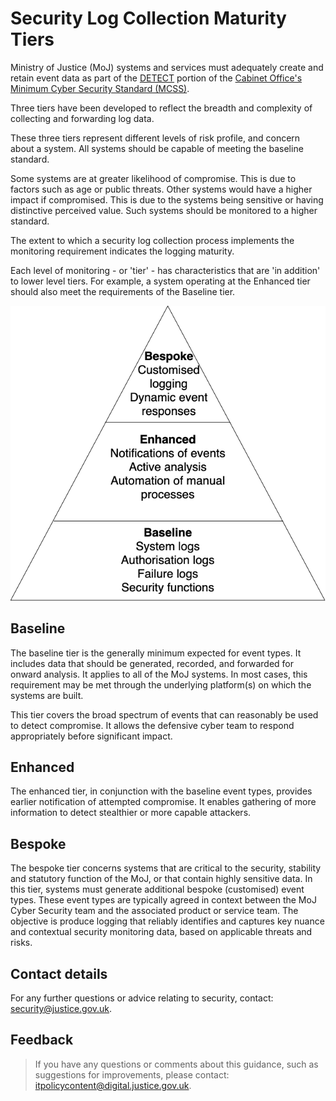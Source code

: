 # Security Log Collection Maturity Tiers

Ministry of Justice \(MoJ\) systems and services must adequately create and retain event data as part of the [DETECT](identify-protect-detect-respond-recover.md) portion of the [Cabinet Office's Minimum Cyber Security Standard \(MCSS\)](https://www.gov.uk/government/publications/the-minimum-cyber-security-standard).

Three tiers have been developed to reflect the breadth and complexity of collecting and forwarding log data.

These three tiers represent different levels of risk profile, and concern about a system. All systems should be capable of meeting the baseline standard.

Some systems are at greater likelihood of compromise. This is due to factors such as age or public threats. Other systems would have a higher impact if compromised. This is due to the systems being sensitive or having distinctive perceived value. Such systems should be monitored to a higher standard.

The extent to which a security log collection process implements the monitoring requirement indicates the logging maturity.

Each level of monitoring - or 'tier' - has characteristics that are 'in addition' to lower level tiers. For example, a system operating at the Enhanced tier should also meet the requirements of the Baseline tier.

![A diagram showing a large triangle, base at the bottom, split into three levels. The top level has the heading 'Bespoke'. It contains two items: Customised logging, and Dynamic event responses. The middle level has the heading 'Enhanced'. It contains three items: Notification of events, Active analysis, and Automation of manual processes. The bottom and largest level has the heading 'Baseline'. It contains four items: System logs, Authorisation logs, Failure logs, and Security functions.](images/tiers.png)

## Baseline

The baseline tier is the generally minimum expected for event types. It includes data that should be generated, recorded, and forwarded for onward analysis. It applies to all of the MoJ systems. In most cases, this requirement may be met through the underlying platform\(s\) on which the systems are built.

This tier covers the broad spectrum of events that can reasonably be used to detect compromise. It allows the defensive cyber team to respond appropriately before significant impact.

## Enhanced

The enhanced tier, in conjunction with the baseline event types, provides earlier notification of attempted compromise. It enables gathering of more information to detect stealthier or more capable attackers.

## Bespoke

The bespoke tier concerns systems that are critical to the security, stability and statutory function of the MoJ, or that contain highly sensitive data. In this tier, systems must generate additional bespoke \(customised\) event types. These event types are typically agreed in context between the MoJ Cyber Security team and the associated product or service team. The objective is produce logging that reliably identifies and captures key nuance and contextual security monitoring data, based on applicable threats and risks.

## Contact details

For any further questions or advice relating to security, contact: [security@justice.gov.uk](mailto:security@justice.gov.uk).

## Feedback

> If you have any questions or comments about this guidance, such as suggestions for improvements, please contact: [itpolicycontent@digital.justice.gov.uk](mailto:itpolicycontent@digital.justice.gov.uk).

